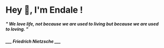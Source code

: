 <h1 title="head"> Hey 👋, I'm Endale !</h1>

**<h5><i>" We love life, not because we are used to living but because we are used to loving. "</i></h5>**

*<b>___ Friedrich Nietzsche ___</b>*
